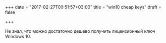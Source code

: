 +++
date = "2017-02-27T00:51:57+03:00"
title = "win10 cheap keys"
draft = false

+++

Не знал, что можно достаточно дешево получить лицензионный ключ Windows 10.

